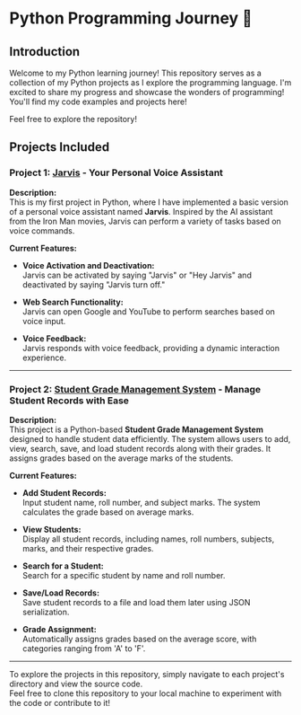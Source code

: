 # Python Programming Journey 🚀

## Introduction

Welcome to my Python learning journey! This repository serves as a collection of my Python projects as I explore the programming language. I'm excited to share my progress and showcase the wonders of programming!  
You'll find my code examples and projects here!

Feel free to explore the repository!

## Projects Included

### Project 1: [Jarvis](https://github.com/Arjun9630/My--Python-projects/tree/main/Jarvis) - Your Personal Voice Assistant

**Description:**  
This is my first project in Python, where I have implemented a basic version of a personal voice assistant named **Jarvis**. Inspired by the AI assistant from the Iron Man movies, Jarvis can perform a variety of tasks based on voice commands.

**Current Features:**
- **Voice Activation and Deactivation:**  
  Jarvis can be activated by saying "Jarvis" or "Hey Jarvis" and deactivated by saying "Jarvis turn off."
  
- **Web Search Functionality:**  
  Jarvis can open Google and YouTube to perform searches based on voice input.
  
- **Voice Feedback:**  
  Jarvis responds with voice feedback, providing a dynamic interaction experience.

---

### Project 2: [Student Grade Management System](https://github.com/Arjun9630/My--Python-projects/tree/main/StudentGradeManagementSystem) - Manage Student Records with Ease

**Description:**  
This project is a Python-based **Student Grade Management System** designed to handle student data efficiently. The system allows users to add, view, search, save, and load student records along with their grades. It assigns grades based on the average marks of the students.

**Current Features:**
- **Add Student Records:**  
  Input student name, roll number, and subject marks. The system calculates the grade based on average marks.
  
- **View Students:**  
  Display all student records, including names, roll numbers, subjects, marks, and their respective grades.
  
- **Search for a Student:**  
  Search for a specific student by name and roll number.

- **Save/Load Records:**  
  Save student records to a file and load them later using JSON serialization.
  
- **Grade Assignment:**  
  Automatically assigns grades based on the average score, with categories ranging from 'A' to 'F'.

---

To explore the projects in this repository, simply navigate to each project's directory and view the source code.  
Feel free to clone this repository to your local machine to experiment with the code or contribute to it!

